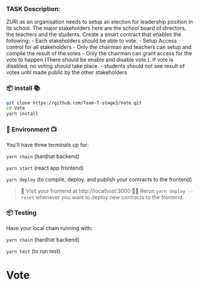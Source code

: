 
### TASK Description:
ZURI as an organisation needs to setup an election for leadership position in its school. The major stakeholders here are the school board of directors, the teachers and the students. Create a smart contract that enables the following:
    - Each stakeholders should be able to vote.
    - Setup Access control for all stakeholders
    - Only the chairman and teachers can setup and compile the result of the votes
    - Only the chairman can grant access for the vote to happen.(There should be enable and disable vote.). If vote is disabled, no voting should take            place.
    - students should not see result of votes until made public by the other stakeholders




###  📦 install 📚

```bash
git clone https://github.com/Team-T-stage3/Vote.git
cd Vote
yarn install
```

###  🔭 Environment 📺

You'll have three terminals up for:

`yarn chain` (hardhat backend)

`yarn start` (react app frontend)

`yarn deploy` (to compile, deploy, and publish your contracts to the frontend)

> 👀 Visit your frontend at http://localhost:3000
> 👩‍💻 Rerun `yarn deploy --reset` whenever you want to deploy new contracts to the frontend.


###  📦 Testing 

Have your local chain running with:

`yarn chain` (hardhat backend)

`yarn test` (to run test)
# Vote

